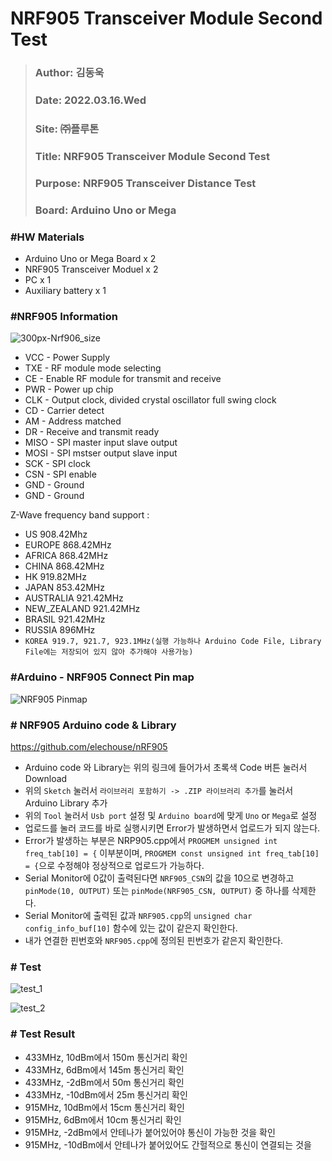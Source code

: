 # NRF905 Transceiver Module Second Test  
> ### Author: 김동욱
> ### Date: 2022.03.16.Wed
> ### Site: ㈜플루톤
> ### Title: NRF905 Transceiver Module Second Test
> ### Purpose: NRF905 Transceiver Distance Test 
> ### Board: Arduino Uno or Mega    
        
### #HW Materials
+ Arduino Uno or Mega Board x 2
+ NRF905 Transceiver Moduel x 2 
+ PC x 1 
+ Auxiliary battery x 1 


### #NRF905 Information 
![300px-Nrf906_size](https://user-images.githubusercontent.com/77371004/153562382-f7824ef6-85cf-4589-9f31-c6e0647a99e7.png)

+ VCC - Power Supply 
+ TXE - RF module mode selecting 
+ CE - Enable RF module for transmit and receive 
+ PWR - Power up chip 
+ CLK - Output clock, divided crystal oscillator full swing clock
+ CD - Carrier detect 
+ AM - Address matched
+ DR - Receive and transmit ready
+ MISO - SPI master input slave output 
+ MOSI - SPI mstser output slave input 
+ SCK - SPI clock
+ CSN - SPI enable 
+ GND - Ground 
+ GND - Ground 

Z-Wave frequency band support :
+ US  908.42Mhz
+ EUROPE  868.42MHz
+ AFRICA  868.42MHz
+ CHINA  868.42MHz
+ HK  919.82MHz
+ JAPAN  853.42MHz
+ AUSTRALIA 921.42MHz
+ NEW_ZEALAND 921.42MHz
+ BRASIL  921.42MHz
+ RUSSIA  896MHz
+ `KOREA 919.7, 921.7, 923.1MHz(실행 가능하나 Arduino Code File, Library File에는 저장되어 있지 않아 추가해야 사용가능)`

### #Arduino - NRF905 Connect Pin map  
![NRF905 Pinmap](https://user-images.githubusercontent.com/77371004/153567816-2c8c09af-c1f1-4516-a3f8-f050b7bfc733.png)

### # NRF905 Arduino code & Library 
https://github.com/elechouse/nRF905

+ Arduino code 와 Library는 위의 링크에 들어가서 초록색 Code 버튼 눌러서 Download  
+ 위의 `Sketch` 눌러서 `라이브러리 포함하기 -> .ZIP 라이브러리 추가`를 눌러서 Arduino Library 추가 
+ 위의 `Tool` 눌러서 `Usb port` 설정 및 `Arduino board`에 맞게 `Uno` or `Mega`로 설정    
+ 업로드를 눌러 코드를 바로 실행시키면 Error가 발생하면서 업로드가 되지 않는다.
+ Error가 발생하는 부분은 NRP905.cpp에서 `PROGMEM unsigned int freq_tab[10] = {` 이부분이며, `PROGMEM const unsigned int freq_tab[10] = {`으로 수정해야 정상적으로 업로드가 가능하다.
+ Serial Monitor에 0값이 출력된다면 `NRF905_CSN`의 값을 10으로 변경하고 `pinMode(10, OUTPUT)` 또는 `pinMode(NRF905_CSN, OUTPUT)` 중 하나를 삭제한다.
+ Serial Monitor에 출력된 값과 `NRF905.cpp`의 `unsigned char config_info_buf[10]` 함수에 있는 값이 같은지 확인한다.
+ 내가 연결한 핀번호와 `NRF905.cpp`에 정의된 핀번호가 같은지 확인한다.



### # Test 
![test_1](https://user-images.githubusercontent.com/100888555/158129470-1df3981b-cd57-4479-8e51-a4cd47a8990d.jpg)

![test_2](https://user-images.githubusercontent.com/100888555/158129496-9d504601-1815-467f-946f-858a80090571.jpg)



### # Test Result 

+ 433MHz, 10dBm에서 150m 통신거리 확인
+ 433MHz, 6dBm에서 145m 통신거리 확인
+ 433MHz, -2dBm에서 50m 통신거리 확인
+ 433MHz, -10dBm에서 25m 통신거리 확인
+ 915MHz, 10dBm에서 15cm 통신거리 확인
+ 915MHz, 6dBm에서 10cm 통신거리 확인
+ 915MHz, -2dBm에서 안테나가 붙어있어야 통신이 가능한 것을 확인
+ 915MHz, -10dBm에서 안테나가 붙어있어도 간헐적으로 통신이 연결되는 것을 
